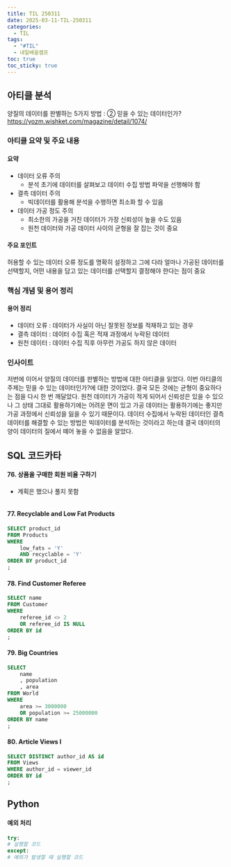 ```yaml
---
title: TIL 250311
date: 2025-03-11-TIL-250311
categories:
  - TIL
tags:
  - "#TIL"
  - 내일배움캠프
toc: true
toc_sticky: true
---
```

## 아티클 분석

양질의 데이터를 판별하는 5가지 방법 : ② 믿을 수 있는 데이터인가?
https://yozm.wishket.com/magazine/detail/1074/

### 아티클 요약 및 주요 내용
#### 요약
- 데이터 오류 주의
	- 분석 초기에 데이터를 살펴보고 데이터 수집 방법 파악을 선행해야 함
- 결측 데이터 주의
	- 빅데이터를 활용해 분석을 수행하면 최소화 할 수 있음
- 데이터 가공 정도 주의
	- 최소한의 가공을 거친 데이터가 가장 신뢰성이 높을 수도 있음
	- 원천 데이터와 가공 데이터 사이의 균형을 잘 잡는 것이 중요
#### 주요 포인트 
허용할 수 있는 데이터 오류 정도를 명확히 설정하고 그에 다라 얼마나 가공된 데이터를 선택할지, 어떤 내용을 담고 있는 데이터를 선택할지 결정해야 한다는 점이 중요

### 핵심 개념 및 용어 정리
#### 용어 정리
- 데이터 오류 : 데이터가 사실이 아닌 잘못된 정보를 적재하고 있는 경우	
- 결측 데이터 : 데이터 수집 혹은 적재 과정에서 누락된 데이터
- 원천 데이터 : 데이터 수집 직후 아무런 가공도 하지 않은 데이터

### 인사이트
저번에 이어서 양질의 데이터를 판별하는 방법에 대한 아티클을 읽었다. 이번 아티클의 주제는 믿을 수 있는 데이터인가?에 대한 것이었다. 결국 모든 것에는 균형이 중요하다는 점을 다시 한 번 깨달았다. 원천 데이터가 가공이 적게 되어서 신뢰성은 있을 수 있으나 그 상태 그대로 활용하기에는 어려운 면이 있고 가공 데이터는 활용하기에는 좋지만 가공 과정에서 신뢰성을 잃을 수 있기 때문이다. 데이터 수집에서 누락된 데이터인 결측 데이터를 해결할 수 있는 방법은 빅데이터를 분석하는 것이라고 하는데 결국 데이터의 양이 데이터의 질에서 떼어 놓을 수 없음을 알았다.

## SQL 코드카타
#### 76. 상품을 구매한 회원 비율 구하기
- 계획은 했으나 풀지 못함
```sql

```

#### 77. Recyclable and Low Fat Products
```sql
SELECT product_id
FROM Products
WHERE
    low_fats = 'Y'
    AND recyclable = 'Y'
ORDER BY product_id
;
```

#### 78. Find Customer Referee
```sql
SELECT name
FROM Customer
WHERE
    referee_id <> 2
    OR referee_id IS NULL
ORDER BY id
;
```

#### 79. Big Countries
```sql
SELECT
    name
    , population
    , area
FROM World
WHERE
    area >= 3000000
    OR population >= 25000000
ORDER BY name
;
```

#### 80. Article Views I
```sql
SELECT DISTINCT author_id AS id
FROM Views
WHERE author_id = viewer_id
ORDER BY id
;
```

## Python

#### 예외 처리
```python
try:
# 실행할 코드
except:
# 예외가 발생할 때 실행할 코드
```

